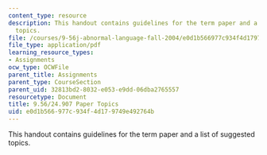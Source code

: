 ```yaml
---
content_type: resource
description: This handout contains guidelines for the term paper and a list of suggested
  topics.
file: /courses/9-56j-abnormal-language-fall-2004/e0d1b566977c934f4d179749e492764b_9_56paperoutline.pdf
file_type: application/pdf
learning_resource_types:
- Assignments
ocw_type: OCWFile
parent_title: Assignments
parent_type: CourseSection
parent_uid: 32813bd2-8032-e053-e9dd-06dba2765557
resourcetype: Document
title: 9.56/24.907 Paper Topics
uid: e0d1b566-977c-934f-4d17-9749e492764b
---
```

This handout contains guidelines for the term paper and a list of suggested topics.